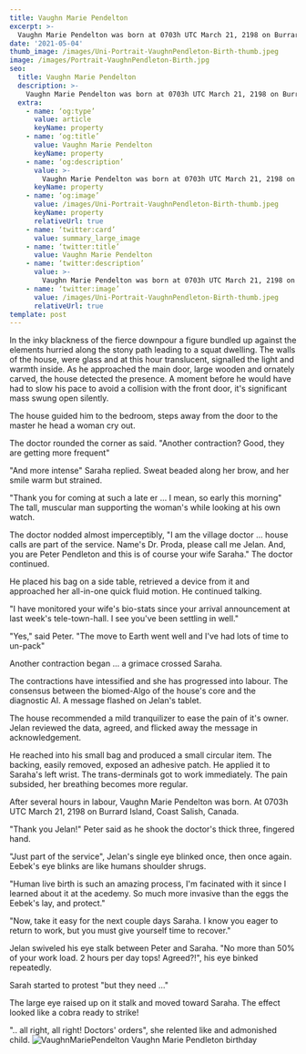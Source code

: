 ```yaml
--- 
title: Vaughn Marie Pendelton
excerpt: >-
  Vaughn Marie Pendelton was born at 0703h UTC March 21, 2198 on Burrard Island, Coast Salish, Canada.
date: '2021-05-04'
thumb_image: /images/Uni-Portrait-VaughnPendleton-Birth-thumb.jpeg
image: /images/Portrait-VaughnPendleton-Birth.jpg
seo:
  title: Vaughn Marie Pendelton
  description: >-
    Vaughn Marie Pendelton was born at 0703h UTC March 21, 2198 on Burrard Island, Coast Salish, Canada.
  extra:
    - name: ‘og:type’
      value: article
      keyName: property
    - name: ‘og:title’
      value: Vaughn Marie Pendelton
      keyName: property
    - name: ‘og:description’
      value: >-
        Vaughn Marie Pendelton was born at 0703h UTC March 21, 2198 on Burrard Island, Coast Salish, Canada. 
      keyName: property
    - name: ‘og:image’
      value: /images/Uni-Portrait-VaughnPendleton-Birth-thumb.jpeg
      keyName: property
      relativeUrl: true
    - name: ‘twitter:card’
      value: summary_large_image
    - name: ‘twitter:title’
      value: Vaughn Marie Pendelton
    - name: ‘twitter:description’
      value: >-
        Vaughn Marie Pendelton was born at 0703h UTC March 21, 2198 on Burrard Island, Coast Salish, Canada.
    - name: ‘twitter:image’
      value: /images/Uni-Portrait-VaughnPendleton-Birth-thumb.jpeg
      relativeUrl: true
template: post
---
```


In the inky blackness of the fierce downpour a figure bundled up against the elements hurried along the stony path leading to a squat dwelling. The walls of the house, were glass and at this hour translucent, signalled the light and warmth inside. As he approached the main door, large wooden and ornately carved, the house detected the presence. A moment before he would have had to slow his pace to avoid a collision with the front door, it's significant mass swung open silently. 

The house guided him to the bedroom, steps away from the door to the master he head a woman cry out. 

The doctor rounded the corner as said. "Another contraction? Good, they are getting more frequent" 

"And more intense" Saraha replied. Sweat beaded along her brow, and her smile warm but strained.

"Thank you for coming at such a late er ...  I mean, so early this morning" The tall, muscular man supporting the woman's while looking at his own watch.

The doctor nodded almost imperceptibly, "I am the village doctor ... house calls are part of the service. Name's Dr. Proda, please call me Jelan. And, you are Peter Pendleton and this is of course your wife Saraha." The doctor continued. 

He placed his bag on a side table, retrieved a device from it and approached her all-in-one quick fluid motion. He continued talking.

"I have monitored your wife's bio-stats since your arrival announcement at last week's tele-town-hall. I see you've been settling in well."

"Yes," said Peter. "The move to Earth went well and I've had lots of time to un-pack"

Another contraction began ... a grimace crossed Saraha.

The contractions have intessified and she has progressed into labour. The consensus between the biomed-Algo of the house's core and the diagnostic AI. A message flashed on Jelan's tablet.

The house recommended a mild tranquilizer to ease the pain of it's owner. Jelan reviewed the data, agreed, and flicked away the message in acknowledgement. 

He reached into his small bag and produced a small circular item. The backing, easily removed, exposed an adhesive patch. He applied it to Saraha's left wrist. The trans-derminals got to work immediately. The pain subsided, her breathing becomes more regular.

After several hours in labour, Vaughn Marie Pendelton was born. At 0703h UTC March 21, 2198 on Burrard Island, Coast Salish, Canada.

"Thank you Jelan!" Peter said as he shook the doctor's thick three, fingered hand.

"Just part of the service", Jelan's single eye blinked once, then once again. Eebek's eye blinks are like humans shoulder shrugs.

"Human live birth is such an amazing process, I'm facinated with it since I learned about it at the acedemy. So much more invasive than the eggs the Eebek's lay, and protect."

"Now, take it easy for the next couple days Saraha. I know you eager to return to work, but you must give yourself time to recover."

Jelan swiveled his eye stalk between Peter and Saraha. "No more than 50% of your work load. 2 hours per day tops! Agreed?!", his eye binked repeatedly.

Sarah started to protest "but they need ..."

The large eye raised up on it stalk and moved toward Saraha. The effect looked like a cobra ready to strike!

".. all right, all right! Doctors' orders", she relented like and admonished child.
![VaughnMariePendelton](/images/Portrait-VaughnPendleton-Birth.jpg)
Vaughn Marie Pendleton birthday
